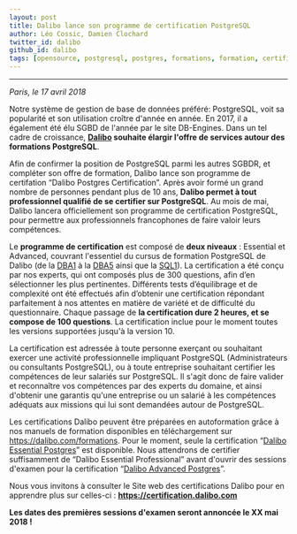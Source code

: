 ```yaml
---
layout: post
title: Dalibo lance son programme de certification PostgreSQL
author: Léo Cossic, Damien Clochard
twitter_id: dalibo
github_id: dalibo
tags: [opensource, postgresql, postgres, formations, formation, certification, certifications, certifié, certified, certif, advanced, essential, dalibo]
---
```


---

*Paris, le 17 avril 2018*

Notre système de gestion de base de données préféré: PostgreSQL, voit sa popularité et son utilisation croître d'année en année. En 2017, il a également été élu SGBD de l'année par le site DB-Engines. Dans un tel cadre de croissance, **[Dalibo](https://www.dalibo.com) souhaite élargir l'offre de services autour des formations PostgreSQL**.

<!--MORE-->

Afin de confirmer la position de PostgreSQL parmi les autres SGBDR, et compléter son offre de formation, Dalibo lance son programme de certifation “Dalibo Postgres Certification”. Après avoir formé un grand nombre de personnes pendant plus de 10 ans, **Dalibo permet à tout professionnel qualifié de se certifier sur PostgreSQL**. Au mois de mai, Dalibo lancera officiellement son programme de certification PostgreSQL, pour permettre aux professionnels francophones de faire valoir leurs compétences.

Le **programme de certification** est composé de **deux niveaux** : Essential et Advanced, couvrant l'essentiel du cursus de formation PostgreSQL de Dalibo (de la [DBA1](https://dali.bo/dba1) à la [DBA5](https://dali.bo/dba5) ainsi que la [SQL1](https://dali.bo/sql1)). La certification a été conçu par nos experts, qui ont composés plus de 300 questions, afin d’en sélectionner les plus pertinentes. Différents tests d’équilibrage et de complexité ont été effectués afin d’obtenir une certification répondant parfaitement à nos attentes en matière de variété et de difficulté du questionnaire. Chaque passage de **la certification dure 2 heures, et se compose de 100 questions**. La certification inclue pour le moment toutes les versions supportées jusqu'à la version 10.

La certification est adressée à toute personne exerçant ou souhaitant exercer une activité professionnelle impliquant PostgreSQL (Administrateurs ou consultants PostgreSQL), ou à toute entreprise souhaitant certifier les compétences de leur salariés sur PostgreSQL. Il s'agit donc de faire valider et reconnaître vos compétences par des experts du domaine, et ainsi d'obtenir une garantis qu'une entreprise ou un salarié à les compétences adéquats aux missions qui lui sont demandées autour de PostgreSQL.

Les certifications Dalibo peuvent être préparées en autoformation grâce à nos manuels de formation disponibles en téléchargement sur https://dalibo.com/formations. Pour le moment, seule la certification “[Dalibo Essential Postgres](https://certification.dalibo.com/infos/essential/)” est disponible. Nous attendrons de certifier suffisamment de “Dalibo Essential Professional” avant d'ouvrir des sessions d'examen pour la certification “[Dalibo Advanced Postgres](https://certification.dalibo.com/infos/advanced/)”.

Nous vous invitons à consulter le Site web des certifications Dalibo pour en apprendre plus sur celles-ci : **https://certification.dalibo.com**

**Les dates des premières sessions d'examen seront annoncée le XX mai 2018 !**

